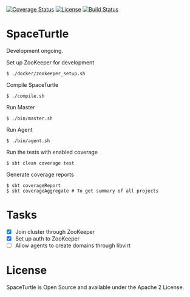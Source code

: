 [![Coverage Status](https://coveralls.io/repos/github/Max-Meldrum/SpaceTurtle/badge.svg?branch=master)](https://coveralls.io/github/Max-Meldrum/SpaceTurtle?branch=master)
[![License](https://img.shields.io/badge/license-Apache%202.0-blue.svg)](https://www.apache.org/licenses/LICENSE-2.0)
[![Build Status](https://travis-ci.org/Max-Meldrum/SpaceTurtle.svg?branch=master)](https://travis-ci.org/Max-Meldrum/SpaceTurtle)

# SpaceTurtle

Development ongoing.


Set up ZooKeeper for development
```
$ ./docker/zookeeper_setup.sh
```

Compile SpaceTurtle
```
$ ./compile.sh
```

Run Master
```
$ ./bin/master.sh
```

Run Agent
```
$ ./bin/agent.sh
```

Run the tests with enabled coverage
```
$ sbt clean coverage test
```

Generate coverage reports
```
$ sbt coverageReport
$ sbt coverageAggregate # To get summary of all projects
```


# Tasks

- [x] Join cluster through ZooKeeper
- [x] Set up auth to ZooKeeper
- [ ] Allow agents to create domains through libvirt

# License
SpaceTurtle is Open Source and available under the Apache 2 License.







